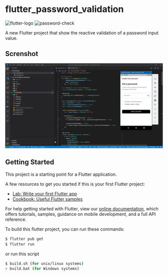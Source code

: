 # flutter_password_validation

![flutter-logo](https://img.icons8.com/color/60/000000/flutter.png)
![password-check](https://img.icons8.com/ios-filled/60/000000/password.png)

A new Flutter project that show the reactive validation of a password input value.

## Screnshot

![Screenshot](/screenshot.jpg)

## Getting Started

This project is a starting point for a Flutter application.

A few resources to get you started if this is your first Flutter project:

- [Lab: Write your first Flutter app](https://flutter.dev/docs/get-started/codelab)
- [Cookbook: Useful Flutter samples](https://flutter.dev/docs/cookbook)

For help getting started with Flutter, view our
[online documentation](https://flutter.dev/docs), which offers tutorials,
samples, guidance on mobile development, and a full API reference.

To build this flutter project, you can run these commands:

```bash
$ flutter pub get
$ flutter run
```

or run this script

```bash
$ build.sh (for unix/linux systems)
> build.bat (for Windows systems)
```
